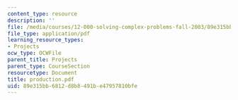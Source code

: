 ```yaml
---
content_type: resource
description: ''
file: /media/courses/12-000-solving-complex-problems-fall-2003/89e315bb6812d8b8491be47957810bfe_production.pdf
file_type: application/pdf
learning_resource_types:
- Projects
ocw_type: OCWFile
parent_title: Projects
parent_type: CourseSection
resourcetype: Document
title: production.pdf
uid: 89e315bb-6812-d8b8-491b-e47957810bfe
---
```

